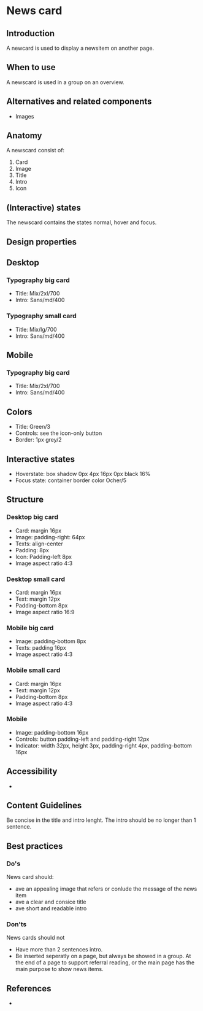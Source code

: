 # News card

## Introduction

A newcard is used to display a newsitem on another page.

## When to use

A newscard is used in a group on an overview.

## Alternatives and related components

- Images

## Anatomy

A newscard consist of:

1. Card
2. Image
3. Title
4. Intro
5. Icon

## (Interactive) states

The newscard contains the states normal, hover and focus.

## Design properties

## Desktop

### Typography big card

- Title: Mix/2xl/700
- Intro: Sans/md/400

### Typography small card

- Title: Mix/lg/700
- Intro: Sans/md/400

## Mobile

### Typography big card

- Title: Mix/2xl/700
- Intro: Sans/md/400

## Colors

- Title: Green/3
- Controls: see the icon-only button
- Border: 1px grey/2

## Interactive states

- Hoverstate: box shadow 0px 4px 16px 0px black 16%
- Focus state: container border color Ocher/5

## Structure

### Desktop big card

- Card: margin 16px
- Image: padding-right: 64px
- Texts: align-center
- Padding: 8px
- Icon: Padding-left 8px
- Image aspect ratio 4:3

### Desktop small card

- Card: margin 16px
- Text: margin 12px
- Padding-bottom 8px
- Image aspect ratio 16:9

### Mobile big card

- Image: padding-bottom 8px
- Texts: padding 16px
- Image aspect ratio 4:3

### Mobile small card

- Card: margin 16px
- Text: margin 12px
- Padding-bottom 8px
- Image aspect ratio 4:3

### Mobile

- Image: padding-bottom 16px
- Controls: button padding-left and padding-right 12px
- Indicator: width 32px, height 3px, padding-right 4px, padding-bottom 16px

## Accessibility

-

## Content Guidelines

Be concise in the title and intro lenght. The intro should be no longer than 1 sentence.

## Best practices

### Do's

News card should:

- ave an appealing image that refers or conlude the message of the news item
- ave a clear and consice title
- ave short and readable intro

### Don'ts

News cards should not

- Have more than 2 sentences intro.
- Be inserted seperatly on a page, but always be showed in a group. At the end of a page to support referral reading, or the main page has the main purpose to show news items.

## References

-

